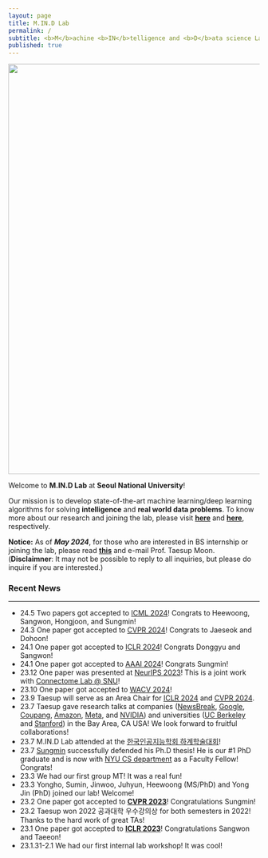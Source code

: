 ```yaml
---
layout: page
title: M.IN.D Lab
permalink: /
subtitle: <b>M</b>achine <b>IN</b>telligence and <b>D</b>ata science Laboratory
published: true
---
```

<!-- <img src="img/2022_10_gwanak1.jpeg" width="820" align="center"/> -->
<img src="https://raw.githubusercontent.com/mindlab-snu/mindlab-snu.github.io/master/img/2024_gwanak.jpg" width="820" align="center"/>

<!--**We recently moved to [Seoul National University ECE](https://ee.snu.ac.kr) as of March 01, 2021!**-->

Welcome to **M.IN.D Lab** at **Seoul National University**! 

Our mission is to develop state-of-the-art machine learning/deep learning algorithms for solving **intelligence** and **real world data problems**. To know more about our research and joining the lab, please visit [**here**](projects/project) and [**here**](people/joinus.md), respectively.

<!-- To know more about the lab, you may read this [**feature**](https://webzine.skku.edu/skkuzine/section/culture03.do?articleNo=76954&pager.offset=0&pagerLimit=10) written while we were at SKKU (in Korean).     -->


**Notice:** 
As of **_May 2024_**, for those who are interested in BS internship or joining the lab, please read [**this**](people/joinus.md) and e-mail Prof. Taesup Moon. (**Disclaimner**: It may not be possible to reply to all inquiries, but please do inquire if you are interested.)

<!-- As of **_Dec 2023_**, we currently do not have more BS internship positions. We will post again next Spring 2024. -->

<!-- As of **_Nov 2023_**, we have a few openings for **Winter/Spring 2024** BS internships. For those who are interested, please e-mail [Prof. Taesup Moon](people/pi.md) with your **transcript & CV**.-->

<!-- As of **Aug 2023**, we **_may have_** 1 opening for MS/PhD for **_Spring 2024_**. For those who are interested, please e-mail [Prof. Taesup Moon](people/pi.md) with your **transcript & CV**. Also, if you are interested in multidisciplinary research on developing foundation models using multimodal neuroscience data (e.g., fMRI, EEG, etc.), it would be a plus. -->

<!-- As of **Nov 2022**, we currently have about 1~2 openings for the BS interns for **_Winter/Spring 2023_**. For those who are interested, please e-mail [Prof. Taesup Moon](people/pi.md) with your **transcript & CV**. -->

<!-- **not** have any more openings for _Summer/Fall 2022_ BS internship. For the **_Winter/Spring 2023_** BS internships, we will post on the website around **_Nov 2022_**. Thanks for your interest!! -->

<!-- we currently have about 1~2 openings for the BS interns for **_Summer/Fall 2022_**. For those who are interested, please e-mail [Prof. Taesup Moon](people/pi.md) with your **transcript & CV**, and we will get back to you.  -->

<!-- do _**not**_ have any more openings for BS interns or MS/PhD positions for Winter/Spring 2022. For the **_Summer/Fall 2022 openings_**, we will post on the website around **May 2022**. Thanks for your interest!
 -->
<!--
Following is our lab intro video taken in 2018 (special thanks to Karel Setnička)! 
<iframe src="https://player.vimeo.com/video/257239184" width="640" height="360" frameborder="0" webkitallowfullscreen mozallowfullscreen allowfullscreen></iframe>
-->

### Recent News
<hr>

- 24.5 Two papers got accepted to [ICML 2024](https://icml.cc)! Congrats to Heewoong, Sangwon, Hongjoon, and Sungmin!
- 24.3 One paper got accepted to [CVPR 2024](https://cvpr.thecvf.com/)! Congrats to Jaeseok and Dohoon!
- 24.1 One paper got accepted to [ICLR 2024](https://iclr.cc)! Congrats Donggyu and Sangwon!
- 24.1 One paper got accepted to [AAAI 2024](https://aaai.org/)! Congrats Sungmin!  
- 23.12 One paper was presented at [NeurIPS 2023](https://openreview.net/forum?id=dKeWh6EzBB)! This is a joint work with [Connectome Lab @ SNU](https://www.connectomelab.com/home)!
- 23.10 One paper got accepted to [WACV 2024](https://wacv2024.thecvf.com/)!
- 23.9 Taesup will serve as an Area Chair for [ICLR 2024](https://iclr.cc/) and [CVPR 2024](https://cvpr.thecvf.com/). 
- 23.7 Taesup gave research talks at companies ([NewsBreak](https://newsbreak.com), [Google](https://research.google), [Coupang](https://www.coupang.jobs/en/locations/mountain-view/), [Amazon](https://www.amazon.science/), [Meta](https://ai.meta.com/), and [NVIDIA](https://nvidia.com)) and universities ([UC Berkeley](https://statistics.berkeley.edu/) and [Stanford](https://statistics.stanford.edu/events/statistics-seminar)) in the Bay Area, CA USA! We look forward to fruitful collaborations!
- 23.7 M.IN.D Lab attended at the [한국인공지능학회 하계학술대회](https://aiassociation.kr/Conference/ConferenceView.asp?AC=0&CODE=CC20230401&B_CATE=BBC1)!
- 23.7 [Sungmin](https://sites.google.com/view/sungmin-cha/) successfully defended his Ph.D thesis! He is our #1 PhD graduate and is now with [NYU CS department](https://cs.nyu.edu/dynamic/people/faculty/type/3/) as a Faculty Fellow! Congrats!
- 23.3 We had our first group MT! It was a real fun!
- 23.3 Yongho, Sumin, Jinwoo, Juhyun, Heewoong (MS/PhD) and Yong Jin (PhD) joined our lab! Welcome! 
- 23.2 One paper got accepted to [**CVPR 2023**](https://cvpr2023.thecvf.com/)! Congratulations Sungmin! 
- 23.2 Taesup won 2022 공과대학 우수강의상 for both semesters in 2022! Thanks to the hard work of great TAs!
- 23.1 One paper got accepted to [**ICLR 2023**](https://iclr.cc)! Congratulations Sangwon and Taeeon!
- 23.1.31-2.1 We had our first internal lab workshop! It was cool!



